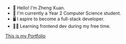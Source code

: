 - 👋 Hello! I'm Zheng Xuan.
- 🎒 I'm currently a Year 2 Computer Science student.
- 🖥️ I aspire to become a full-stack developer.
- 🧗‍♂️ Learning frontend dev during my free time.

[This is my Portfolio](https://portfolio-mu-bay-71.vercel.app)
